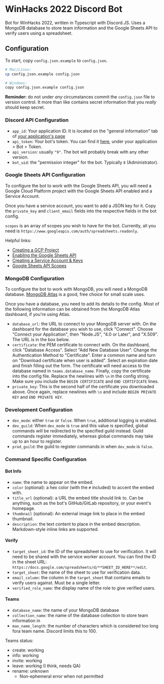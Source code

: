 # WinHacks 2022 Discord Bot

Bot for WinHacks 2022, written in Typescript with Discord.JS. Uses a MongoDB database to store team information and the Google Sheets API to verify users using a spreadsheet.

## Configuration

To start, copy `config.json.example` to `config.json`.

```bash
# Mac/Linux:
cp config.json.example config.json

# Windows:
copy config.json.example config.json
```

**Reminder:** do not under _any_ circumstances commit the `config.json` file to version control. It more than like contains secret information that you _really_ should keep secret.

### Discord API Configuration

-   `app_id`: Your application ID. It is located on the "general information" tab of [your application's page](https://discord.com/developers/applications)
-   `api_token`: Your bot's token. You can find it [here](https://discord.com/developers/applications), under your application > Bot > Token.
-   `api_version`: usually `"9"`. The bot will probably break with any other version.
-   `bot_uid`: the "permission integer" for the bot. Typically `8` (Administrator).

### Google Sheets API Configuration

To configure the bot to work with the Google Sheets API, you will need a Google Cloud Platform project with the Google Sheets API enabled and a Service Account.

Once you have a service account, you want to add a JSON key for it. Copy the `private_key` and `client_email` fields into the respective fields in the bot config.

`scopes` is an array of scopes you wish to have for the bot. Currently, all you need is `https://www.googleapis.com/auth/spreadsheets.readonly`.

Helpful links:

-   [Creating a GCP Project](https://developers.google.com/workspace/guides/create-project)
-   [Enabling the Google Sheets API](https://developers.google.com/workspace/guides/enable-apis)
-   [Creating a Service Account & Keys](https://developers.google.com/workspace/guides/create-credentials#service-account)
-   [Google Sheets API Scopes](https://developers.google.com/identity/protocols/oauth2/scopes#sheets)

### MongoDB Configuration

To configure the bot to work with MongoDB, you will need a MongoDB database. [MongoDB Atlas](https://www.mongodb.com/atlas) is a good, free choice for small scale uses.

Once you have a database, you need to add its details to the config. Most of the following information can be obtained from the MongoDB Atlas dashboard, if you're using Atlas.

-   `database_url`: the URL to connect to your MongoDB server with. On the dashboard for the database you wish to use, click "Connect". Choose "Connect your Application", then "Node.JS", "4.0 or Later", and "X.509". The URL is in the box below.
-   `certificate`: the PEM certificate to connect with. On the dashboard, click "Database Access". Select "Add New Database User". Change the Authentication Method to "Certificate". Enter a common name and turn on "Download certificate when user is added". Select an expiration date and finish filling out the form. The certificate will need access to the database named in `teams.database_name`. Finally, copy the certificate into the config file. Replace the newlines with `\n` in the config string. Make sure you include the `BEGIN CERTIFICATE` and `END CERTIFICATE` lines.
-   `private_key`: This is the second half of the certificate you downloaded above. Once again, replace newlines with `\n` and include `BEGIN PRIVATE KEY` and `END PRIVATE KEY`.

### Development Configuration

-   `dev_mode`: either `true` or `false`. When `true`, additional logging is enabled.
-   `dev_guild`: When `dev_mode` is `true` and this value is specified, global commands will be redirected to the specified guild instead. Guild commands register immediately, whereas global commands may take up to an hour to register.
-   `prod_guild`: the guild to register commands in when `dev_mode` is `false`.

### Command Specific Configuration

#### Bot Info

-   `name`: the name to appear on the embed.
-   `color` (optional): a hex color (with the `#` included) to accent the embed with.
-   `title_url` (optional): a URL the embed title should link to. Can be anything, such as the bot's GitHub/GitLab repository, or your event's homepage.
-   `thumbnail` (optional): An external image link to place in the embed thumbnail.
-   `description`: the text content to place in the embed description. Markdown-style inline links are supported.

#### Verify

-   `target_sheet_id`: the ID of the spreadsheet to use for verification. It will need to be shared with the service worker account. You can find the ID in the sheet URL: `https://docs.google.com/spreadsheets/d/**SHEET_ID_HERE**/edit`.
-   `target_sheet`: the name of the sheet to use for verification data.
-   `email_column`: the column in the `target_sheet` that contains emails to verify users against. Must be a single letter.
-   `verified_role_name`: the display name of the role to give verified users.

#### Teams

-   `database_name`: the name of your MongoDB database
-   `collection_name`: the name of the database collection to store team information in
-   `max_name_length`: the number of characters which is considered too long fora team name. Discord limits this to 100.

Teams status:

-   create: working
-   info: working
-   invite: working
-   leave: working (I think, needs QA)
-   rename: unknown
    -   Non-ephemeral error when not permitted

